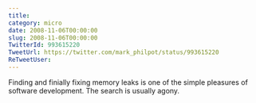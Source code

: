 ```yaml
---
title: 
category: micro
date: 2008-11-06T00:00:00
slug: 2008-11-06T00:00:00
TwitterId: 993615220
TweetUrl: https://twitter.com/mark_philpot/status/993615220
ReTweetUser: 
---
```


Finding and finially fixing memory leaks is one of the simple pleasures of software development. The search is usually agony.